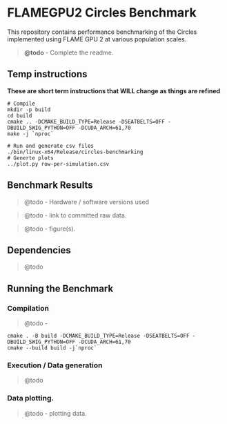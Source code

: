 # FLAMEGPU2 Circles Benchmark


This repository contains performance benchmarking of the Circles implemented using FLAME GPU 2 at various population scales.



> **@todo** - Complete the readme.

## Temp instructions

**These are short term instructions that WILL change as things are refined**

```
# Compile
mkdir -p build
cd build
cmake .. -DCMAKE_BUILD_TYPE=Release -DSEATBELTS=OFF -DBUILD_SWIG_PYTHON=OFF -DCUDA_ARCH=61,70
make -j `nproc`

# Run and generate csv files
./bin/linux-x64/Release/circles-benchmarking
# Generte plots
../plot.py row-per-simulation.csv 
```

## Benchmark Results 

> @todo - Hardware / software versions used

> @todo - link to committed raw data. 

> @todo - figure(s).

## Dependencies 

> @todo

## Running the Benchmark

### Compilation

> @todo  - 

```
cmake . -B build -DCMAKE_BUILD_TYPE=Release -DSEATBELTS=OFF -DBUILD_SWIG_PYTHON=OFF -DCUDA_ARCH=61,70
cmake --build build -j`nproc` 
```


### Execution / Data generation

> @todo 

### Data plotting.

> @todo - plotting data.
